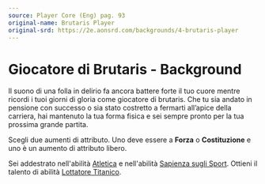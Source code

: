 ```yaml
---
source: Player Core (Eng) pag. 93
original-name: Brutaris Player
original-srd: https://2e.aonsrd.com/backgrounds/4-brutaris-player
---
```


# Giocatore di Brutaris - Background

Il suono di una folla in delirio fa ancora battere forte il tuo cuore mentre
ricordi i tuoi giorni di gloria come giocatore di brutaris. Che tu sia andato in
pensione con successo o sia stato costretto a fermarti all’apice della carriera,
hai mantenuto la tua forma fisica e sei sempre pronto per la tua prossima grande
partita.

Scegli due aumenti di attributo. Uno deve essere a **Forza** o **Costituzione**
e uno è un aumento di attributo libero.

Sei addestrato nell'abilità [Atletica](/abilita/atletica) e nell'abilità
[Sapienza sugli Sport](/abilita/sapienza). Ottieni il talento di abilità
[Lottatore Titanico](/talenti/lottatore-titanico).
